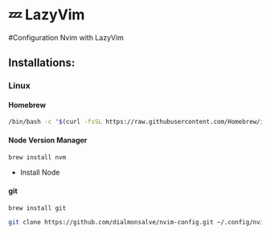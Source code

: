 # 💤 LazyVim

#Configuration Nvim with LazyVim

## Installations:

### Linux

#### Homebrew

```bash
/bin/bash -c "$(curl -fsSL https://raw.githubusercontent.com/Homebrew/install/HEAD/install.sh)"
```

#### Node Version Manager

```bash
brew install nvm
```

- Install Node

#### git

```bash
brew install git
```

```bash
git clone https://github.com/dialmonsalve/nvim-config.git ~/.config/nvim && nvim
```
